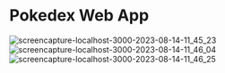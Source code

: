 # Pokedex Web App
![screencapture-localhost-3000-2023-08-14-11_45_23](https://github.com/i2001atnj/Pokedex-Web-App/assets/124210642/529cda4e-c4fb-49cc-af58-1e235bc866d3)
![screencapture-localhost-3000-2023-08-14-11_46_04](https://github.com/i2001atnj/Pokedex-Web-App/assets/124210642/89765ca1-b376-41cd-8f64-8bf96139ca14)
![screencapture-localhost-3000-2023-08-14-11_46_25](https://github.com/i2001atnj/Pokedex-Web-App/assets/124210642/8ae3e689-7f5d-4cd9-962e-43d55fcafa18)
